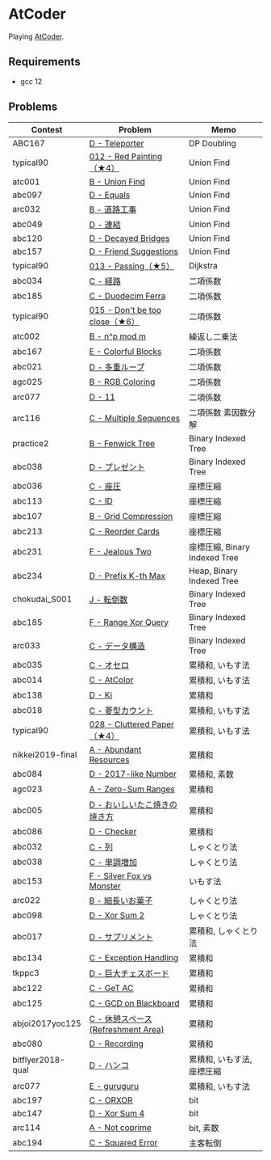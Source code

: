 # AtCoder

Playing [AtCoder](https://atcoder.jp/).

## Requirements

- gcc 12

## Problems

| Contest           | Problem                                                                                          | Memo                          |
| ----------------- | ------------------------------------------------------------------------------------------------ | ----------------------------- |
| ABC167            | [D - Teleporter](https://atcoder.jp/contests/abc167/tasks/abc167_d)                              | DP Doubling                   |
| typical90         | [012 - Red Painting（★4）](https://atcoder.jp/contests/typical90/tasks/typical90_l)              | Union Find                    |
| atc001            | [B - Union Find](https://atcoder.jp/contests/atc001/tasks/unionfind_a)                           | Union Find                    |
| abc097            | [D - Equals](https://atcoder.jp/contests/abc097/tasks/arc097_b)                                  | Union Find                    |
| arc032            | [B - 道路工事](https://atcoder.jp/contests/arc032/tasks/arc032_2)                                | Union Find                    |
| abc049            | [D - 連結](https://atcoder.jp/contests/abc049/tasks/arc065_b)                                    | Union Find                    |
| abc120            | [D - Decayed Bridges](https://atcoder.jp/contests/abc120/tasks/abc120_d)                         | Union Find                    |
| abc157            | [D - Friend Suggestions](https://atcoder.jp/contests/abc157/tasks/abc157_d)                      | Union Find                    |
| typical90         | [013 - Passing（★5）](https://atcoder.jp/contests/typical90/tasks/typical90_m)                   | Dijkstra                      |
| abc034            | [C - 経路](https://atcoder.jp/contests/abc034/tasks/abc034_c)                                    | 二項係数                      |
| abc185            | [C - Duodecim Ferra](https://atcoder.jp/contests/abc185/tasks/abc185_c)                          | 二項係数                      |
| typical90         | [015 - Don't be too close（★6）](https://atcoder.jp/contests/typical90/tasks/typical90_o)        | 二項係数                      |
| atc002            | [B - n^p mod m](https://atcoder.jp/contests/atc002/tasks/atc002_b)                               | 繰返し二乗法                  |
| abc167            | [E - Colorful Blocks](https://atcoder.jp/contests/abc167/tasks/abc167_e)                         | 二項係数                      |
| abc021            | [D - 多重ループ](https://atcoder.jp/contests/abc021/tasks/abc021_d)                            | 二項係数                      |
| agc025            | [B - RGB Coloring](https://atcoder.jp/contests/agc025/tasks/agc025_b)                            | 二項係数                      |
| arc077            | [D - 11](https://atcoder.jp/contests/arc077/tasks/arc077_b)                                      | 二項係数                      |
| arc116            | [C - Multiple Sequences](https://atcoder.jp/contests/arc116/tasks/arc116_c)                      | 二項係数 素因数分解           |
| practice2         | [B - Fenwick Tree](https://atcoder.jp/contests/practice2/tasks/practice2_b)                      | Binary Indexed Tree           |
| abc038            | [D - プレゼント](https://atcoder.jp/contests/abc038/tasks/abc038_d)                          | Binary Indexed Tree           |
| abc036            | [C - 座圧](https://atcoder.jp/contests/abc036/tasks/abc036_c)                                    | 座標圧縮                      |
| abc113            | [C - ID](https://atcoder.jp/contests/abc113/tasks/abc113_c)                                      | 座標圧縮                      |
| abc107            | [B - Grid Compression](https://atcoder.jp/contests/abc107/tasks/abc107_b)                        | 座標圧縮                      |
| abc213            | [C - Reorder Cards](https://atcoder.jp/contests/abc213/tasks/abc213_c)                           | 座標圧縮                      |
| abc231            | [F - Jealous Two](https://atcoder.jp/contests/abc231/tasks/abc231_f)                             | 座標圧縮, Binary Indexed Tree |
| abc234            | [D - Prefix K-th Max](https://atcoder.jp/contests/abc234/tasks/abc234_d)                         | Heap, Binary Indexed Tree     |
| chokudai_S001     | [J - 転倒数](https://atcoder.jp/contests/chokudai_S001/tasks/chokudai_S001_j)                    | Binary Indexed Tree           |
| abc185            | [F - Range Xor Query](https://atcoder.jp/contests/abc185/tasks/abc185_f)                         | Binary Indexed Tree           |
| arc033            | [C - データ構造](https://atcoder.jp/contests/arc033/tasks/arc033_3)                            | Binary Indexed Tree           |
| abc035            | [C - オセロ](https://atcoder.jp/contests/abc035/tasks/abc035_c)                                  | 累積和, いもす法              |
| abc014            | [C - AtColor](https://atcoder.jp/contests/abc014/tasks/abc014_3)                                 | 累積和, いもす法              |
| abc138            | [D - Ki](https://atcoder.jp/contests/abc138/tasks/abc138_d)                                      | 累積和                        |
| abc018            | [C - 菱型カウント](https://atcoder.jp/contests/abc018/tasks/abc018_3)                            | 累積和, いもす法              |
| typical90         | [028 - Cluttered Paper（★4）](https://atcoder.jp/contests/typical90/tasks/typical90_ab)          | 累積和, いもす法              |
| nikkei2019-final  | [A - Abundant Resources](https://atcoder.jp/contests/nikkei2019-final/tasks/nikkei2019_final_a)  | 累積和                        |
| abc084            | [D - 2017-like Number](https://atcoder.jp/contests/abc084/tasks/abc084_d)                        | 累積和, 素数                  |
| agc023            | [A - Zero-Sum Ranges](https://atcoder.jp/contests/agc023/tasks/agc023_a)                         | 累積和                        |
| abc005            | [D - おいしいたこ焼きの焼き方](https://atcoder.jp/contests/abc005/tasks/abc005_4)                | 累積和                        |
| abc086            | [D - Checker](https://atcoder.jp/contests/abc086/tasks/arc089_b)                                 | 累積和                        |
| abc032            | [C - 列](https://atcoder.jp/contests/abc032/tasks/abc032_c)                                      | しゃくとり法                  |
| abc038            | [C - 単調増加](https://atcoder.jp/contests/abc038/tasks/abc038_c)                                | しゃくとり法                  |
| abc153            | [F - Silver Fox vs Monster](https://atcoder.jp/contests/abc153/tasks/abc153_f)                   | いもす法                      |
| arc022            | [B - 細長いお菓子](https://atcoder.jp/contests/arc022/tasks/arc022_2)                            | しゃくとり法                  |
| abc098            | [D - Xor Sum 2](https://atcoder.jp/contests/abc098/tasks/arc098_b)                               | しゃくとり法                  |
| abc017            | [D - サプリメント](https://atcoder.jp/contests/abc017/tasks/abc017_4)                          | 累積和, しゃくとり法          |
| abc134            | [C - Exception Handling](https://atcoder.jp/contests/abc134/tasks/abc134_c)                      | 累積和                        |
| tkppc3            | [D - 巨大チェスボード](https://atcoder.jp/contests/tkppc3/tasks/tkppc3_d)                    | 累積和                        |
| abc122            | [C - GeT AC](https://atcoder.jp/contests/abc122/tasks/abc122_c)                                  | 累積和                        |
| abc125            | [C - GCD on Blackboard](https://atcoder.jp/contests/abc125/tasks/abc125_c)                       | 累積和                        |
| abjoi2017yoc125   | [C - 休憩スペース (Refreshment Area)](https://atcoder.jp/contests/joi2017yo/tasks/joi2017yo_c) | 累積和                        |
| abc080            | [D - Recording](https://atcoder.jp/contests/abc080/tasks/abc080_d)                               | 累積和                        |
| bitflyer2018-qual | [D - ハンコ](https://atcoder.jp/contests/bitflyer2018-qual/tasks/bitflyer2018_qual_d)            | 累積和, いもす法, 座標圧縮    |
| arc077            | [E - guruguru](https://atcoder.jp/contests/arc077/tasks/arc077_c)                                | 累積和, いもす法              |
| abc197            | [C - ORXOR](https://atcoder.jp/contests/abc197/tasks/abc197_c)                                   | bit                           |
| abc147            | [D - Xor Sum 4](https://atcoder.jp/contests/abc147/tasks/abc147_d)                               | bit                           |
| arc114            | [A - Not coprime](https://atcoder.jp/contests/arc114/tasks/arc114_a)                             | bit, 素数                     |
| abc194            | [C - Squared Error](https://atcoder.jp/contests/abc194/tasks/abc194_c)                           | 主客転倒                      |
